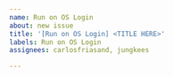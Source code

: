 ```yaml
---
name: Run on OS Login
about: new issue
title: '[Run on OS Login] <TITLE HERE>'
labels: Run on OS Login
assignees: carlosfriasand, jungkees

---
```



